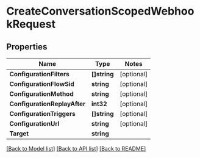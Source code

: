 # CreateConversationScopedWebhookRequest

## Properties
Name | Type | Notes
------------ | ------------- | -------------
**ConfigurationFilters** | **[]string** | [optional] 
**ConfigurationFlowSid** | **string** | [optional] 
**ConfigurationMethod** | **string** | [optional] 
**ConfigurationReplayAfter** | **int32** | [optional] 
**ConfigurationTriggers** | **[]string** | [optional] 
**ConfigurationUrl** | **string** | [optional] 
**Target** | **string** | 

[[Back to Model list]](../README.md#documentation-for-models) [[Back to API list]](../README.md#documentation-for-api-endpoints) [[Back to README]](../README.md)


